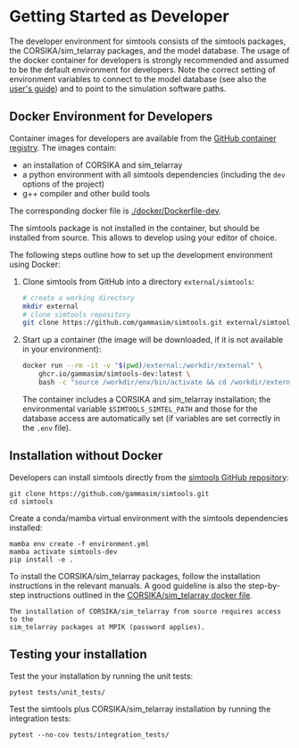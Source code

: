 # Getting Started as Developer

The developer environment for simtools consists of the simtools packages, the CORSIKA/sim_telarray packages, and the model database.
The usage of the docker container for developers is strongly recommended and assumed to be the default environment for developers.
Note the correct setting of environment variables to connect to the model database (see also the [user's guide](../user-guide/getting_started.md))
and to point to the simulation software paths.

## Docker Environment for Developers

Container images for developers are available from the [GitHub container registry](https://github.com/gammasim/simtools/pkgs/container/simtools-dev).
The images contain:

- an installation of CORSIKA and sim_telarray
- a python environment with all simtools dependencies (including the `dev` options of the project)
- g++ compiler and other build tools

The corresponding docker file is [./docker/Dockerfile-dev](https://github.com/gammasim/simtools/blob/main/docker/Dockerfile-dev).

The simtools package is not installed in the container, but should be installed from source. This allows to develop using your editor of choice.

The following steps outline how to set up the development environment using Docker:

1. Clone simtools from GitHub into a directory `external/simtools`:

    ```bash
    # create a working directory
    mkdir external
    # clone simtools repository
    git clone https://github.com/gammasim/simtools.git external/simtools
    ```

2. Start up a container (the image will be downloaded, if it is not available in your environment):

    ```bash
    docker run --rm -it -v "$(pwd)/external:/workdir/external" \
        ghcr.io/gammasim/simtools-dev:latest \
        bash -c "source /workdir/env/bin/activate && cd /workdir/external/simtools && pip install -e . && bash"
    ```

    The container includes a CORSIKA and sim_telarray installation;
    the environmental variable `$SIMTOOLS_SIMTEL_PATH` and those for the database access are automatically set
    (if variables are set correctly in the `.env` file).

## Installation without Docker

Developers can install simtools directly from the [simtools GitHub repository](https://github.com/gammasim/simtools):

```console
git clone https://github.com/gammasim/simtools.git
cd simtools
```

Create a conda/mamba virtual environment with the simtools dependencies installed:

```console
mamba env create -f environment.yml
mamba activate simtools-dev
pip install -e .
```

To install the CORSIKA/sim_telarray packages, follow the installation instructions in the relevant manuals. A good guideline is also the step-by-step instructions outlined in the [CORSIKA/sim_telarray docker file](https://github.com/gammasim/simtools/blob/main/docker/Dockerfile-prod-opt).

```{note}
The installation of CORSIKA/sim_telarray from source requires access to the
sim_telarray packages at MPIK (password applies).
```

## Testing your installation

Test the your installation by running the unit tests:

```console
pytest tests/unit_tests/
```

Test the simtools plus CORSIKA/sim_telarray installation by running the integration tests:

```console
pytest --no-cov tests/integration_tests/
```
